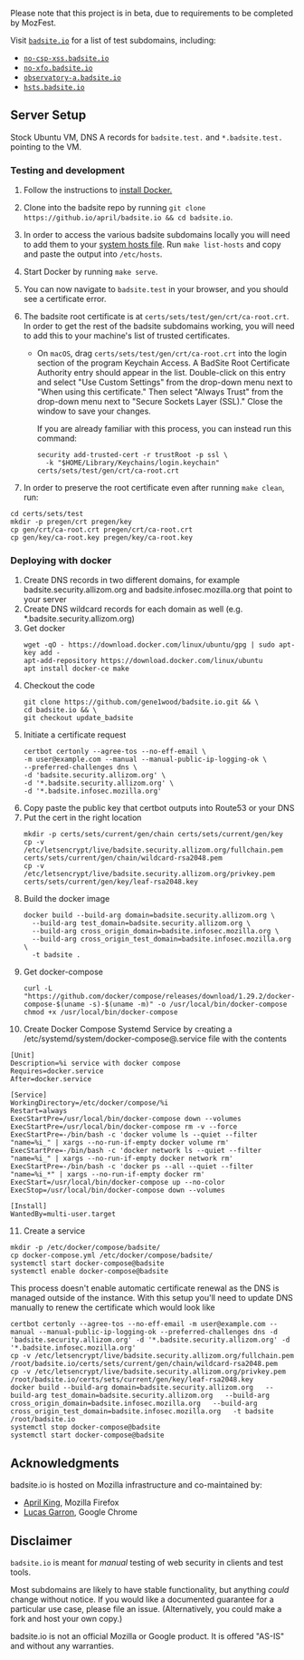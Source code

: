 Please note that this project is in beta, due to requirements to be completed by MozFest.

Visit [`badsite.io`](https://badsite.io/) for a list of test subdomains, including:

- [`no-csp-xss.badsite.io`](https://no-csp-xss.badsite.io)
- [`no-xfo.badsite.io`](https://no-xfo.badsite.io)
- [`observatory-a.badsite.io`](https://observatory-a.badsite.io)
- [`hsts.badsite.io`](https://hsts.badsite.io)

## Server Setup

Stock Ubuntu VM, DNS A records for `badsite.test.` and `*.badsite.test.` pointing to the VM.

### Testing and development

1. Follow the instructions to [install Docker.](https://www.docker.io/get-docker)

2. Clone into the badsite repo by running `git clone https://github.io/april/badsite.io && cd badsite.io`.
 
3. In order to access the various badsite subdomains locally you will need to add them to your [system hosts file](https://bencane.io/2013/10/29/managing-dns-locally-with-etchosts/). Run `make list-hosts` and copy and paste the output into `/etc/hosts`. 

4. Start Docker by running `make serve`.

5. You can now navigate to `badsite.test` in your browser, and you should see a certificate error.

6. The badsite root certificate is at `certs/sets/test/gen/crt/ca-root.crt`. In order to get the rest of the badsite subdomains working, you will need to add this to your machine's list of trusted certificates.
    - On `macOS`, drag `certs/sets/test/gen/crt/ca-root.crt` into the login section of the program Keychain Access. A BadSite Root Certificate Authority entry should appear in the list. Double-click on this entry and select "Use Custom Settings" from the drop-down menu next to "When using this certificate." Then select "Always Trust" from the drop-down menu next to "Secure Sockets Layer (SSL)." Close the window to save your changes.
    
      If you are already familiar with this process, you can instead run this command:

      ```
      security add-trusted-cert -r trustRoot -p ssl \
        -k "$HOME/Library/Keychains/login.keychain" certs/sets/test/gen/crt/ca-root.crt
      ```

7. In order to preserve the root certificate even after running `make clean`, run:

```
cd certs/sets/test
mkdir -p pregen/crt pregen/key
cp gen/crt/ca-root.crt pregen/crt/ca-root.crt
cp gen/key/ca-root.key pregen/key/ca-root.key
```

### Deploying with docker

1. Create DNS records in two different domains, for example badsite.security.allizom.org and badsite.infosec.mozilla.org
   that point to your server
2. Create DNS wildcard records for each domain as well (e.g. *.badsite.security.allizom.org)
3. Get docker
   ```shell
   wget -qO - https://download.docker.com/linux/ubuntu/gpg | sudo apt-key add -
   apt-add-repository https://download.docker.com/linux/ubuntu
   apt install docker-ce make
   ```
4. Checkout the code
   ```shell
   git clone https://github.com/gene1wood/badsite.io.git && \
   cd badsite.io && \
   git checkout update_badsite
   ```
5. Initiate a certificate request
   ```shell
   certbot certonly --agree-tos --no-eff-email \
   -m user@example.com --manual --manual-public-ip-logging-ok \
   --preferred-challenges dns \
   -d 'badsite.security.allizom.org' \
   -d '*.badsite.security.allizom.org' \
   -d '*.badsite.infosec.mozilla.org'
   ```
6. Copy paste the public key that certbot outputs into Route53 or your DNS
7. Put the cert in the right location
   ```shell
   mkdir -p certs/sets/current/gen/chain certs/sets/current/gen/key
   cp -v /etc/letsencrypt/live/badsite.security.allizom.org/fullchain.pem certs/sets/current/gen/chain/wildcard-rsa2048.pem
   cp -v /etc/letsencrypt/live/badsite.security.allizom.org/privkey.pem certs/sets/current/gen/key/leaf-rsa2048.key
   ```
8. Build the docker image
   ```shell
   docker build --build-arg domain=badsite.security.allizom.org \
     --build-arg test_domain=badsite.security.allizom.org \
     --build-arg cross_origin_domain=badsite.infosec.mozilla.org \
     --build-arg cross_origin_test_domain=badsite.infosec.mozilla.org \
     -t badsite .
   ```
9. Get docker-compose
   ```shell
   curl -L "https://github.com/docker/compose/releases/download/1.29.2/docker-compose-$(uname -s)-$(uname -m)" -o /usr/local/bin/docker-compose
   chmod +x /usr/local/bin/docker-compose
   ```
10. Create Docker Compose Systemd Service by creating a /etc/systemd/system/docker-compose@.service file with the contents
   ```text
   [Unit]
   Description=%i service with docker compose
   Requires=docker.service
   After=docker.service
   
   [Service]
   WorkingDirectory=/etc/docker/compose/%i
   Restart=always
   ExecStartPre=/usr/local/bin/docker-compose down --volumes
   ExecStartPre=/usr/local/bin/docker-compose rm -v --force
   ExecStartPre=-/bin/bash -c 'docker volume ls --quiet --filter "name=%i_" | xargs --no-run-if-empty docker volume rm'
   ExecStartPre=-/bin/bash -c 'docker network ls --quiet --filter "name=%i_" | xargs --no-run-if-empty docker network rm'
   ExecStartPre=-/bin/bash -c 'docker ps --all --quiet --filter "name=%i_*" | xargs --no-run-if-empty docker rm'
   ExecStart=/usr/local/bin/docker-compose up --no-color
   ExecStop=/usr/local/bin/docker-compose down --volumes
   
   [Install]
   WantedBy=multi-user.target
   ```
11. Create a service
   ```shell
   mkdir -p /etc/docker/compose/badsite/
   cp docker-compose.yml /etc/docker/compose/badsite/
   systemctl start docker-compose@badsite
   systemctl enable docker-compose@badsite
   ```

This process doesn't enable automatic certificate renewal as the DNS is managed outside of the instance. With this setup
you'll need to update DNS manually to renew the certificate which would look like

```shell
certbot certonly --agree-tos --no-eff-email -m user@example.com --manual --manual-public-ip-logging-ok --preferred-challenges dns -d 'badsite.security.allizom.org' -d '*.badsite.security.allizom.org' -d '*.badsite.infosec.mozilla.org'
cp -v /etc/letsencrypt/live/badsite.security.allizom.org/fullchain.pem /root/badsite.io/certs/sets/current/gen/chain/wildcard-rsa2048.pem
cp -v /etc/letsencrypt/live/badsite.security.allizom.org/privkey.pem /root/badsite.io/certs/sets/current/gen/key/leaf-rsa2048.key
docker build --build-arg domain=badsite.security.allizom.org   --build-arg test_domain=badsite.security.allizom.org   --build-arg cross_origin_domain=badsite.infosec.mozilla.org   --build-arg cross_origin_test_domain=badsite.infosec.mozilla.org   -t badsite /root/badsite.io
systemctl stop docker-compose@badsite
systemctl start docker-compose@badsite
```

## Acknowledgments

badsite.io is hosted on Mozilla infrastructure and co-maintained by:

- [April King](https://github.io/april), Mozilla Firefox
- [Lucas Garron](https://github.io/lgarron), Google Chrome

## Disclaimer

`badsite.io` is meant for *manual* testing of web security in clients and test tools.

Most subdomains are likely to have stable functionality, but anything *could* change without notice. If you would like a documented guarantee for a particular use case, please file an issue. (Alternatively, you could make a fork and host your own copy.)

badsite.io is not an official Mozilla or Google product. It is offered "AS-IS" and without any warranties.
